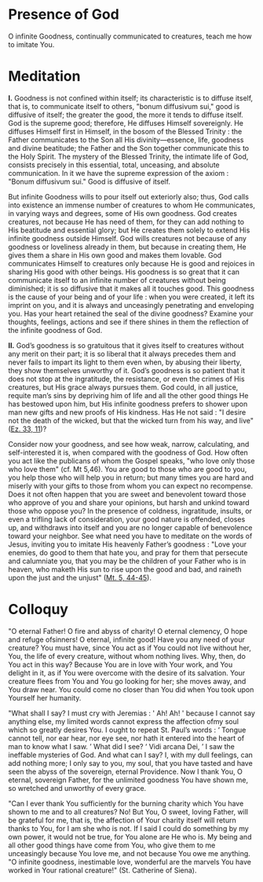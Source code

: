 # Presence of God

O infinite Goodness, continually communicated to creatures, teach me how to imitate You.

# Meditation

**I.** Goodness is not confined within itself; its characteristic is to diffuse itself, that is, to communicate itself to others, "bonum diffusivum sui," good is diffusive of itself; the greater the good, the more it tends to diffuse itself. God is the supreme good; therefore, He diffuses Himself sovereignly. He diffuses Himself first in Himself, in the bosom of the Blessed Trinity : the Father communicates to the Son all His divinity—essence, life, goodness and divine beatitude; the Father and the Son together communicate this to the Holy Spirit. The mystery of the Blessed Trinity, the intimate life of God, consists precisely in this essential, total, unceasing, and absolute communication. In it we have the supreme expression of the axiom : "Bonum diffusivum sui." Good is diffusive of itself.

But infinite Goodness wills to pour itself out exteriorly also; thus, God calls into existence an immense number of creatures to whom He communicates, in varying ways and degrees, some of His own goodness. God creates creatures, not because He has need of them, for they can add nothing to His beatitude and essential glory; but He creates them solely to extend His infinite goodness outside Himself. God wills creatures not because of any goodness or loveliness already in them, but because in creating them, He gives them a share in His own good and makes them lovable. God communicates Himself to creatures only because He is good and rejoices in sharing His good with other beings. His goodness is so great that it can communicate itself to an infinite number of creatures without being diminished; it is so diffusive that it makes all it touches good. This goodness is the cause of your being and of your life : when you were created, it left its imprint on you, and it is always and unceasingly penetrating and enveloping you. Has your heart retained the seal of the divine goodness? Examine your thoughts, feelings, actions and see if there shines in them the reflection of the infinite goodness of God.

**II.** God’s goodness is so gratuitous that it gives itself to creatures without any merit on their part; it is so liberal that it always precedes them and never fails to impart its light to them even when, by abusing their liberty, they show themselves unworthy of it. God’s goodness is so patient that it does not stop at the ingratitude, the resistance, or even the crimes of His creatures, but His grace always pursues them. God could, in all justice, requite man’s sins by depriving him of life and all the other good things He has bestowed upon him, but His infinite goodness prefers to shower upon man new gifts and new proofs of His kindness. Has He not said : "I desire not the death of the wicked, but that the wicked turn from his way, and live" ([Ez. 33, 11](https://vulgata.online/bible/Ez.33?ed=DR2&vfn=DR2.Ez.33.11:vs))?

Consider now your goodness, and see how weak, narrow, calculating, and self-interested it is, when compared with the goodness of God. How often you act like the publicans of whom the Gospel speaks, "who love only those who love them" (cf. Mt 5,46). You are good to those who are good to you, you help those who will help you in return; but many times you are hard and miserly with your gifts to those from whom you can expect no recompense. Does it not often happen that you are sweet and benevolent toward those who approve of you and share your opinions, but harsh and unkind toward those who oppose you? In the presence of coldness, ingratitude, insults, or even a trifling lack of consideration, your good nature is offended, closes up, and withdraws into itself and you are no longer capable of benevolence toward your neighbor. See what need you have to meditate on the words of Jesus, inviting you to imitate His heavenly Father’s goodness : "Love your enemies, do good to them that hate you, and pray for them that persecute and calumniate you, that you may be the children of your Father who is in heaven, who maketh His sun to rise upon the good and bad, and raineth upon the just and the unjust" ([Mt. 5, 44-45](https://vulgata.online/bible/Mt.5?ed=DR2&vfn=DR2.Mt.5.44-45:vs)).

# Colloquy

"O eternal Father! O fire and abyss of charity! O eternal clemency, O hope and refuge ofsinners! O eternal, infinite good! Have you any need of your creature? You must have, since You act as if You could not live without her, You, the life of every creature, without whom nothing lives. Why, then, do You act in this way? Because You are in love with Your work, and You delight in it, as if You were overcome with the desire of its salvation. Your creature flees from You and You go looking for her; she moves away, and You draw near. You could come no closer than You did when You took upon Yourself her humanity.

"What shall I say? I must cry with Jeremias : ' Ah! Ah! ' because I cannot say anything else, my limited words cannot express the affection ofmy soul which so greatly desires You. I ought to repeat St. Paul’s words : ‘ Tongue cannot tell, nor ear hear, nor eye see, nor hath it entered into the heart of man to know what I saw. ’ What did I see? ‘ Vidi arcana Dei, ’ I saw the ineffable mysteries of God. And what can I say? I, with my dull feelings, can add nothing more; I only say to you, my soul, that you have tasted and have seen the abyss of the sovereign, eternal Providence. Now I thank You, O eternal, sovereign Father, for the unlimited goodness You have shown me, so wretched and unworthy of every grace.

"Can I ever thank You sufficiently for the burning charity which You have shown to me and to all creatures? No! But You, O sweet, loving Father, will be grateful for me, that is, the affection of Your charity itself will return thanks to You, for I am she who is not. If I said I could do something by my own power, it would not be true, for You alone are He who is. My being and all other good things have come from You, who give them to me unceasingly because You love me, and not because You owe me anything. "O infinite goodness, inestimable love, wonderful are the marvels You have worked in Your rational creature!" (St. Catherine of Siena).

